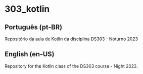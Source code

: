 # 303_kotlin

## Português (pt-BR)
Repositório da aula de Kotlin da disciplina DS303 - Noturno 2023

## English (en-US)
Repository for the Kotlin class of the DS303 course - Night 2023.
